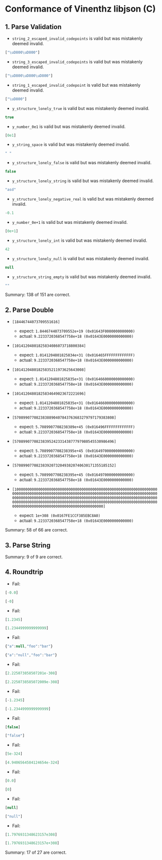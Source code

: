 # Conformance of Vinenthz libjson (C)

## 1. Parse Validation

* `string_2_escaped_invalid_codepoints` is valid but was mistakenly deemed invalid.
~~~js
["\uD800\uD800"]
~~~

* `string_3_escaped_invalid_codepoints` is valid but was mistakenly deemed invalid.
~~~js
["\uD800\uD800\uD800"]
~~~

* `string_1_escaped_invalid_codepoint` is valid but was mistakenly deemed invalid.
~~~js
["\uD800"]
~~~

* `y_structure_lonely_true` is valid but was mistakenly deemed invalid.
~~~js
true
~~~

* `y_number_0e1` is valid but was mistakenly deemed invalid.
~~~js
[0e1]
~~~

* `y_string_space` is valid but was mistakenly deemed invalid.
~~~js
" "
~~~

* `y_structure_lonely_false` is valid but was mistakenly deemed invalid.
~~~js
false
~~~

* `y_structure_lonely_string` is valid but was mistakenly deemed invalid.
~~~js
"asd"
~~~

* `y_structure_lonely_negative_real` is valid but was mistakenly deemed invalid.
~~~js
-0.1
~~~

* `y_number_0e+1` is valid but was mistakenly deemed invalid.
~~~js
[0e+1]
~~~

* `y_structure_lonely_int` is valid but was mistakenly deemed invalid.
~~~js
42
~~~

* `y_structure_lonely_null` is valid but was mistakenly deemed invalid.
~~~js
null
~~~

* `y_structure_string_empty` is valid but was mistakenly deemed invalid.
~~~js
""
~~~


Summary: 138 of 151 are correct.

## 2. Parse Double

* `[18446744073709551616]`
  * expect: `1.8446744073709552e+19 (0x01643F0000000000000)`
  * actual: `9.2233720368547758e+18 (0x01643E0000000000000)`

* `[10141204801825834086073718800384]`
  * expect: `1.0141204801825834e+31 (0x016465FFFFFFFFFFFFF)`
  * actual: `9.2233720368547758e+18 (0x01643E0000000000000)`

* `[10141204801825835211973625643008]`
  * expect: `1.0141204801825835e+31 (0x0164660000000000000)`
  * actual: `9.2233720368547758e+18 (0x01643E0000000000000)`

* `[10141204801825834649023672221696]`
  * expect: `1.0141204801825835e+31 (0x0164660000000000000)`
  * actual: `9.2233720368547758e+18 (0x01643E0000000000000)`

* `[5708990770823838890407843763683279797179383808]`
  * expect: `5.7089907708238389e+45 (0x016496FFFFFFFFFFFFF)`
  * actual: `9.2233720368547758e+18 (0x01643E0000000000000)`

* `[5708990770823839524233143877797980545530986496]`
  * expect: `5.7089907708238395e+45 (0x0164970000000000000)`
  * actual: `9.2233720368547758e+18 (0x01643E0000000000000)`

* `[5708990770823839207320493820740630171355185152]`
  * expect: `5.7089907708238395e+45 (0x0164970000000000000)`
  * actual: `9.2233720368547758e+18 (0x01643E0000000000000)`

* `[100000000000000000000000000000000000000000000000000000000000000000000000000000000000000000000000000000000000000000000000000000000000000000000000000000000000000000000000000000000000000000000000000000000000000000000000000000000000000000000000000000000000000000000000000000000000000000000000000000000000000000000]`
  * expect: `1e+308 (0x0167FE1CCF385EBC8A0)`
  * actual: `9.2233720368547758e+18 (0x01643E0000000000000)`


Summary: 58 of 66 are correct.

## 3. Parse String


Summary: 9 of 9 are correct.

## 4. Roundtrip

* Fail:
~~~js
[-0.0]
~~~

~~~js
[-0]
~~~

* Fail:
~~~js
[1.2345]
~~~

~~~js
[1.2344999999999999]
~~~

* Fail:
~~~js
{"a":null,"foo":"bar"}
~~~

~~~js
{"a":"null","foo":"bar"}
~~~

* Fail:
~~~js
[2.225073858507201e-308]
~~~

~~~js
[2.2250738585072009e-308]
~~~

* Fail:
~~~js
[-1.2345]
~~~

~~~js
[-1.2344999999999999]
~~~

* Fail:
~~~js
[false]
~~~

~~~js
["false"]
~~~

* Fail:
~~~js
[5e-324]
~~~

~~~js
[4.9406564584124654e-324]
~~~

* Fail:
~~~js
[0.0]
~~~

~~~js
[0]
~~~

* Fail:
~~~js
[null]
~~~

~~~js
["null"]
~~~

* Fail:
~~~js
[1.7976931348623157e308]
~~~

~~~js
[1.7976931348623157e+308]
~~~


Summary: 17 of 27 are correct.

